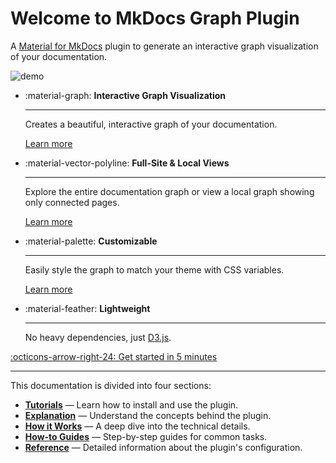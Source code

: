 # Welcome to MkDocs Graph Plugin

A [Material for MkDocs](https://squidfunk.github.io/mkdocs-material/) plugin to generate an interactive graph visualization of your documentation.

![demo](assets/demo.gif)

<div class="grid cards" markdown>

- :material-graph: **Interactive Graph Visualization**

    ---

    Creates a beautiful, interactive graph of your documentation.

    [Learn more](explanation/why-use-a-graph.md)

- :material-vector-polyline: **Full-Site & Local Views**

    ---

    Explore the entire documentation graph or view a local graph showing only connected pages.

    [Learn more](explanation/how-it-works.md)

- :material-palette: **Customizable**

    ---

    Easily style the graph to match your theme with CSS variables.

    [Learn more](how-to/customization.md)

- :material-feather: **Lightweight**

    ---

    No heavy dependencies, just [D3.js](https://d3js.org/).

</div>

[:octicons-arrow-right-24: Get started in 5 minutes](tutorials/getting-started.md)

---

This documentation is divided into four sections:

- [**Tutorials**](tutorials/getting-started.md) &mdash; Learn how to install and use the plugin.
- [**Explanation**](explanation/why-use-a-graph.md) &mdash; Understand the concepts behind the plugin.
- [**How it Works**](explanation/how-it-works.md) &mdash; A deep dive into the technical details.
- [**How-to Guides**](how-to/customization.md) &mdash; Step-by-step guides for common tasks.
- [**Reference**](reference/configuration.md) &mdash; Detailed information about the plugin's configuration.

